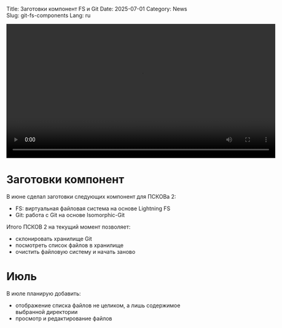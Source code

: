 Title: Заготовки компонент FS и Git
Date: 2025-07-01
Category: News
Slug: git-fs-components
Lang: ru

<video controls width="700">
    <source src="../../images/2025-07_git-fs-components.mp4" type="video/mp4"/>
</video>

# Заготовки компонент

В июне сделал заготовки следующих компонент для ПСКОВа 2:

* FS: виртуальная файловая система на основе Lightning FS
* Git: работа с Git на основе Isomorphic-Git

Итого ПСКОВ 2 на текущий момент позволяет:

* склонировать хранилище Git
* посмотреть список файлов в хранилище
* очистить файловую систему и начать заново

# Июль

В июле планирую добавить:

* отображение списка файлов не целиком, а лишь содержимое выбранной директории
* просмотр и редактирование файлов

